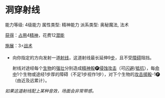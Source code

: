 # 洞穿射线

能力等级: 4级能力
属性类型: 精神能力
派系类型: 奥秘魔法, 法术

<aside>

[获得](https://www.notion.so/1b3d619a067b8027ba38e2c1caf9d84b?pvs=21)：[占用](https://www.notion.so/1b3d619a067b8028a794de6ceed96ec0?pvs=21)4[精神](https://www.notion.so/1b3d619a067b800a8da5d96dd60be2b1?pvs=21)，花费12[潜能](https://www.notion.so/1b3d619a067b80c2bdb4c721adc30021?pvs=21)

</aside>

<aside>

[施展](https://www.notion.so/1b3d619a067b80f38dccf027f026b32f?pvs=21)：3⚡️[战术](https://www.notion.so/1b3d619a067b8051b6eaffd160aee01c?pvs=21)

- 向你指定的方向发射一道[射线](https://www.notion.so/1b3d619a067b80518606e29a9502b230?pvs=21)，这道射线最长延伸9[步](https://www.notion.so/1b3d619a067b800fb1cfe9f0ef45b9ef?pvs=21)，且不受[障碍](https://www.notion.so/1b3d619a067b80618083cc2f816198bf?pvs=21)阻挡。
    
    射线对途经每个[生物](https://www.notion.so/1b3d619a067b80d0bbe1d113bf20ff1f?pvs=21)的[强壮](https://www.notion.so/1b3d619a067b8018b6a6d9d43490bbdc?pvs=21)分别造成[精神骰](https://www.notion.so/1b3d619a067b80a8a9ffef3e0057db9d?pvs=21)🅟[侵蚀攻击](https://www.notion.so/1b4d619a067b80658956f8f0545547a9?pvs=21)（可[闪避](https://www.notion.so/1b4d619a067b802bac11faba310fa6c8?pvs=21)/[抵抗](https://www.notion.so/1b4d619a067b807e9a6ec46573f668fb?pvs=21)），每[命中](https://www.notion.so/1b4d619a067b805b9ae6f266211ce9d3?pvs=21)1个生物或途经1步厚的障碍（不足1步视作1步），对下个生物的[攻击掷骰](https://www.notion.so/1b4d619a067b80299a42f43fa6c00c03?pvs=21)-1🅟（由近及远累计）。
    
</aside>

*如果这道射线配上某种音效，场面会非常带感。*